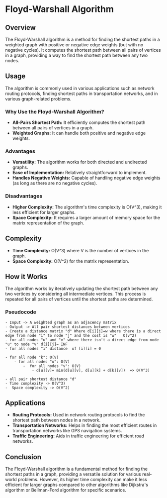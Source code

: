 # Floyd-Warshall Algorithm

## Overview
The Floyd-Warshall algorithm is a method for finding the shortest paths in a weighted graph with positive or negative edge weights (but with no negative cycles). It computes the shortest path between all pairs of vertices in a graph, providing a way to find the shortest path between any two nodes.

## Usage
The algorithm is commonly used in various applications such as network routing protocols, finding shortest paths in transportation networks, and in various graph-related problems.

### Why Use the Floyd-Warshall Algorithm?
- **All-Pairs Shortest Path:** It efficiently computes the shortest path between all pairs of vertices in a graph.
- **Weighted Graphs:** It can handle both positive and negative edge weights.

### Advantages
- **Versatility:** The algorithm works for both directed and undirected graphs.
- **Ease of Implementation:** Relatively straightforward to implement.
- **Handles Negative Weights:** Capable of handling negative edge weights (as long as there are no negative cycles).

### Disadvantages
- **Higher Complexity:** The algorithm's time complexity is O(V^3), making it less efficient for larger graphs.
- **Space Complexity:** It requires a larger amount of memory space for the matrix representation of the graph.

## Complexity
- **Time Complexity:** O(V^3) where V is the number of vertices in the graph.
- **Space Complexity:** O(V^2) for the matrix representation.

## How it Works
The algorithm works by iteratively updating the shortest path between any two vertices by considering all intermediate vertices. This process is repeated for all pairs of vertices until the shortest paths are determined.

### Pseudocode
```
- Input -> A weighted graph as an adjacency matrix
- Output -> All pair shortest distances between vertices
- Create a distance matrix "d" Where d[i][j]=w where there is a direct edge from node "i" to node "j" and the cost is "w"   O(v^2)
- for all nodes "u" and "v" where there isn't a direct edge from node "u" to node "v" d[i][j]= INF
- for all nodes "i" distance  of [i][i] = 0

- for all node "k": O(V)
    - for all nodes "u": O(V)
        -  for all nodes "v": O(V)
            - d[u][v]= min(d[u][v], d[u][k] + d[k][v])  => O(V^3)

- all pair shortest distance "d"
- Time complexity -> O(V^3)
-  Space complexity -> O(V^2)
```

## Applications
- **Routing Protocols:** Used in network routing protocols to find the shortest path between nodes in a network.
- **Transportation Networks:** Helps in finding the most efficient routes in transportation networks like GPS navigation systems.
- **Traffic Engineering:** Aids in traffic engineering for efficient road networks.

## Conclusion
The Floyd-Warshall algorithm is a fundamental method for finding the shortest paths in a graph, providing a versatile solution for various real-world problems. However, its higher time complexity can make it less efficient for larger graphs compared to other algorithms like Dijkstra's algorithm or Bellman-Ford algorithm for specific scenarios.